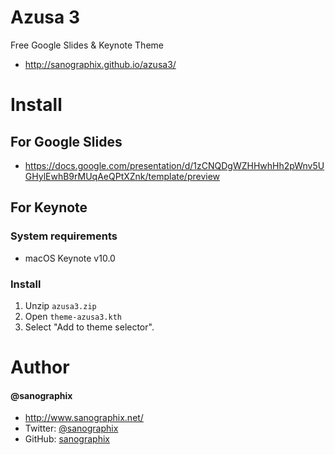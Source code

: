Azusa 3
=============

Free Google Slides & Keynote Theme

- <http://sanographix.github.io/azusa3/>

# Install

## For Google Slides

- <https://docs.google.com/presentation/d/1zCNQDgWZHHwhHh2pWnv5UGHylEwhB9rMUqAeQPtXZnk/template/preview>

## For Keynote

### System requirements

- macOS Keynote v10.0

### Install

1. Unzip `azusa3.zip`
2. Open `theme-azusa3.kth`
3. Select "Add to theme selector".

# Author

#### @sanographix

* <http://www.sanographix.net/>
* Twitter: [@sanographix](https://twitter.com/sanographix)
* GitHub: [sanographix](https://github.com/sanographix)
